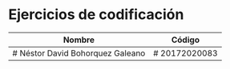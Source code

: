 Ejercicios de codificación
============
Nombre | Código
--|--
# Néstor David Bohorquez Galeano | # 20172020083
